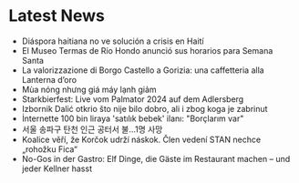 # Latest News
-  Diáspora haitiana no ve solución a crisis en Haití
-  El Museo Termas de Río Hondo anunció sus horarios para Semana Santa
-  La valorizzazione di Borgo Castello a Gorizia: una caffetteria alla Lanterna d’oro
-  Mùa nóng nhưng giá máy lạnh giảm
-  Starkbierfest: Live vom Palmator 2024 auf dem Adlersberg
-  Izbornik Dalić otkrio što nije bilo dobro, ali i zbog koga je zabrinut
-  İnternette 100 bin liraya 'satılık bebek' ilanı: "Borçlarım var"
-  서울 송파구 탄천 인근 공터서 불…1명 사망
-  Koalice věří, že Korčok udrží náskok. Člen vedení STAN nechce „rohožku Fica“
-  No-Gos in der Gastro: Elf Dinge, die Gäste im Restaurant machen – und jeder Kellner hasst
